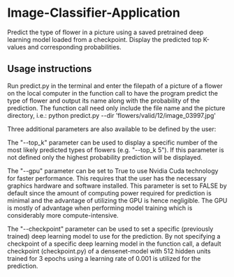 # Image-Classifier-Application
Predict the type of flower in a picture using a saved pretrained deep learning model loaded from a checkpoint. Display the predicted top K-values and corresponding probabilities.

## Usage instructions
Run predict.py in the terminal and enter the filepath of a picture of a flower on the local computer in the function call to have the program predict the type of flower and output its name along with the probability of the prediction. The function call need only include the file name and the picture directory, i.e.:
python predict.py --dir 'flowers/valid/12/image_03997.jpg'

Three additional parameters are also available to be defined by the user:

The "--top_k" parameter can be used to display a specific number of the most likely predicted types of flowers (e.g. "--top_k 5"). If this parameter is not defined only the highest probability prediction will be displayed.

The "--gpu" parameter can be set to True to use Nvidia Cuda technology for faster performance. This requires that the user has the necessary graphics hardware and software installed. This parameter is set to FALSE by default since the amount of computing power required for prediction is minimal and the advantage of utilizing the GPU is hence negligible. The GPU is mostly of advantage when performing model training which is considerably more compute-intensive.

The "--checkpoint" parameter can be used to set a specific (previously trained) deep learning model to use for the prediction. By not specifying a checkpoint of a specific deep learning model in the function call, a default checkpoint (checkpoint.py) of a densenet-model with 512 hidden units trained for 3 epochs using a learning rate of 0.001 is utilized for the prediction.
